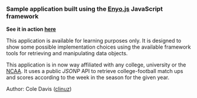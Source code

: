 ### Sample application built using the [Enyo.js](http://github.com/enyojs/enyo) JavaScript framework

__See it in action [here](http://coled.net/college-football)__

This application is available for learning purposes only. It is designed to show some possible implementation choices using the available framework tools for retrieving and manipulating data objects.

This application is in now way affiliated with any college, university or the [NCAA](http://ncaa.com). It uses a public _JSONP_ API to retrieve college-football match ups and scores according to the week in the season for the given year.

Author: Cole Davis ([clinuz](https://github.com/clinuz))
